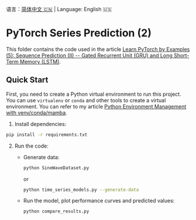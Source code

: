 语言：[简体中文 🇨🇳](README.md) | Language: English 🇺🇸

# PyTorch Series Prediction (2)

This folder contains the code used in the article [Learn PyTorch by Examples (5): Sequence Prediction (II) -- Gated Recurrent Unit (GRU) and Long Short-Term Memory (LSTM)](https://jinli.io/en/p/learn-pytorch-by-examples-5-sequence-prediction-ii--gated-recurrent-unit-gru-and-long-short-term-memory-lstm/).

## Quick Start

First, you need to create a Python virtual environment to run this project. You can use `virtualenv` or `conda` and other tools to create a virtual environment. You can refer to my article [Python Environment Management with venv/conda/mamba](https://jinli.io/en/p/python-environment-management-with-venv/conda/mamba/).

1. Install dependencies:

```bash
pip install -r requirements.txt
```

2. Run the code:

    - Generate data:

        ```bash
        python SineWaveDataset.py
        ```

        or

        ```bash
        python time_series_models.py --generate-data
        ```

    - Run the model, plot performance curves and predicted values:
    
        ```bash
        python compare_results.py
        ```